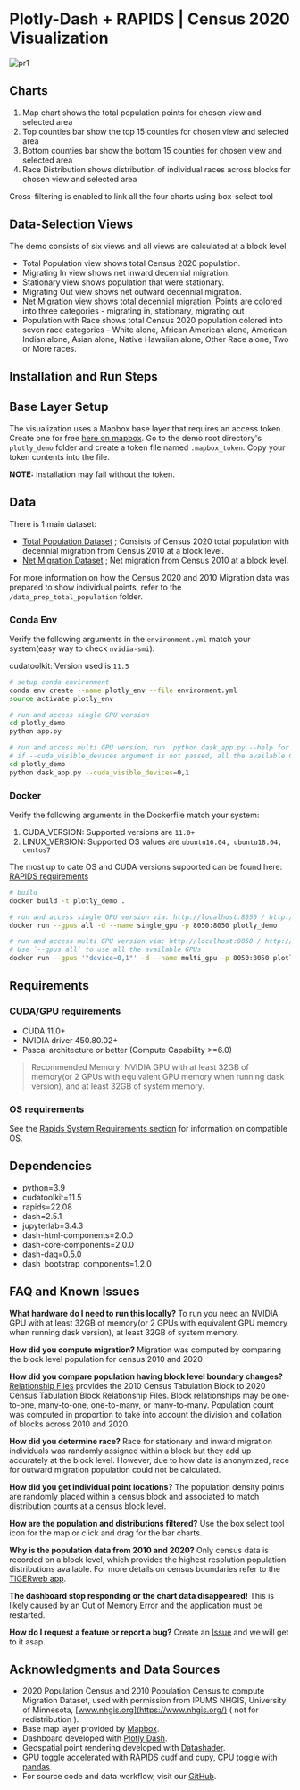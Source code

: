 # Plotly-Dash + RAPIDS | Census 2020 Visualization

![pr1](https://user-images.githubusercontent.com/35873124/189301695-328af0cc-1878-408d-ba01-bdbc61550628.png)

## Charts

1. Map chart shows the total population points for chosen view and selected area
2. Top counties bar show the top 15 counties for chosen view and selected area
3. Bottom counties bar show the bottom 15 counties for chosen view and selected area
4. Race Distribution shows distribution of individual races across blocks for chosen view and selected area

Cross-filtering is enabled to link all the four charts using box-select tool

## Data-Selection Views

The demo consists of six views and all views are calculated at a block level

- Total Population view shows total Census 2020 population.
- Migrating In view shows net inward decennial migration.
- Stationary view shows population that were stationary.
- Migrating Out view shows net outward decennial migration.
- Net Migration view shows total decennial migration. Points are colored into three categories - migrating in, stationary, migrating out
- Population with Race shows total Census 2020 population colored into seven race categories - White alone, African American alone, American Indian alone, Asian alone, Native Hawaiian alone, Other Race alone, Two or More races.

## Installation and Run Steps

## Base Layer Setup

The visualization uses a Mapbox base layer that requires an access token. Create one for free [here on mapbox](https://www.mapbox.com/help/define-access-token/). Go to the demo root directory's `plotly_demo` folder and create a token file named `.mapbox_token`. Copy your token contents into the file.

**NOTE:** Installation may fail without the token.

## Data

There is 1 main dataset:

- [Total Population Dataset](https://rapidsai-data.s3.us-east-2.amazonaws.com/viz-data/net_migration_dataset.parquet) ; Consists of Census 2020 total population with decennial migration from Census 2010 at a block level.
- [Net Migration Dataset](https://rapidsai-data.s3.us-east-2.amazonaws.com/viz-data/net_migration_dataset.parquet) ; Net migration from Census 2010 at a block level.

For more information on how the Census 2020 and 2010 Migration data was prepared to show individual points, refer to the `/data_prep_total_population` folder.

### Conda Env

Verify the following arguments in the `environment.yml` match your system(easy way to check `nvidia-smi`):

cudatoolkit: Version used is `11.5`

```bash
# setup conda environment
conda env create --name plotly_env --file environment.yml
source activate plotly_env

# run and access single GPU version
cd plotly_demo
python app.py

# run and access multi GPU version, run `python dask_app.py --help for args info`
# if --cuda_visible_devices argument is not passed, all the available GPUs are used
cd plotly_demo
python dask_app.py --cuda_visible_devices=0,1
```

### Docker

Verify the following arguments in the Dockerfile match your system:

1. CUDA_VERSION: Supported versions are `11.0+`
2. LINUX_VERSION: Supported OS values are `ubuntu16.04, ubuntu18.04, centos7`

The most up to date OS and CUDA versions supported can be found here: [RAPIDS requirements](https://rapids.ai/start.html#req)

```bash
# build
docker build -t plotly_demo .

# run and access single GPU version via: http://localhost:8050 / http://ip_address:8050 / http://0.0.0.0:8050
docker run --gpus all -d --name single_gpu -p 8050:8050 plotly_demo

# run and access multi GPU version via: http://localhost:8050 / http://ip_address:8050 / http://0.0.0.0:8050
# Use `--gpus all` to use all the available GPUs
docker run --gpus '"device=0,1"' -d --name multi_gpu -p 8050:8050 plotly_demo dask_app
```

## Requirements

### CUDA/GPU requirements

- CUDA 11.0+
- NVIDIA driver 450.80.02+
- Pascal architecture or better (Compute Capability >=6.0)

> Recommended Memory: NVIDIA GPU with at least 32GB of memory(or 2 GPUs with equivalent GPU memory when running dask version), and at least 32GB of system memory.

### OS requirements

See the [Rapids System Requirements section](https://rapids.ai/start.html#requirements) for information on compatible OS.

## Dependencies

- python=3.9
- cudatoolkit=11.5
- rapids=22.08
- dash=2.5.1
- jupyterlab=3.4.3
- dash-html-components=2.0.0
- dash-core-components=2.0.0
- dash-daq=0.5.0
- dash_bootstrap_components=1.2.0

## FAQ and Known Issues

**What hardware do I need to run this locally?** To run you need an NVIDIA GPU with at least 32GB of memory(or 2 GPUs with equivalent GPU memory when running dask version), at least 32GB of system memory.

**How did you compute migration?** Migration was computed by comparing the block level population for census 2010 and 2020

**How did you compare population having block level boundary changes?** [Relationship Files](https://www.census.gov/geographies/reference-files/time-series/geo/relationship-files.html#t10t20) provides the 2010 Census Tabulation Block to 2020 Census Tabulation Block Relationship Files. Block relationships may be one-to-one, many-to-one, one-to-many, or many-to-many. Population count was computed in proportion to take into account the division and collation of blocks across 2010 and 2020.

**How did you determine race?** Race for stationary and inward migration individuals was randomly assigned within a block but they add up accurately at the block level. However, due to how data is anonymized, race for outward migration population could not be calculated.

**How did you get individual point locations?** The population density points are randomly placed within a census block and associated to match distribution counts at a census block level.

**How are the population and distributions filtered?** Use the box select tool icon for the map or click and drag for the bar charts.

**Why is the population data from 2010 and 2020?** Only census data is recorded on a block level, which provides the highest resolution population distributions available. For more details on census boundaries refer to the [TIGERweb app](https://tigerweb.geo.census.gov/tigerwebmain/TIGERweb_apps.html).

**The dashboard stop responding or the chart data disappeared!** This is likely caused by an Out of Memory Error and the application must be restarted.

**How do I request a feature or report a bug?** Create an [Issue](https://github.com/rapidsai/plotly-dash-rapids-census-demo/issues) and we will get to it asap.

## Acknowledgments and Data Sources

- 2020 Population Census and 2010 Population Census to compute Migration Dataset, used with permission from IPUMS NHGIS, University of Minnesota, [www.nhgis.org](https://www.nhgis.org/) ( not for redistribution ).
- Base map layer provided by [Mapbox](https://www.mapbox.com/).
- Dashboard developed with [Plotly Dash](https://plotly.com/dash/).
- Geospatial point rendering developed with [Datashader](https://datashader.org/).
- GPU toggle accelerated with [RAPIDS cudf](https://rapids.ai/) and [cupy](https://cupy.chainer.org/), CPU toggle with [pandas](https://pandas.pydata.org/).
- For source code and data workflow, visit our [GitHub](https://github.com/rapidsai/plotly-dash-rapids-census-demo/tree/census-2020).
